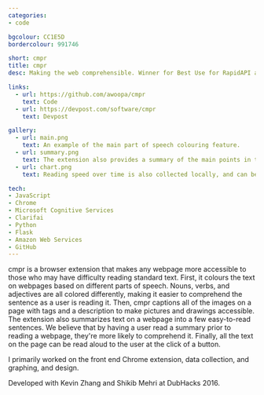 ```yaml
---
categories:
- code

bgcolour: CC1E5D
bordercolour: 991746

short: cmpr
title: cmpr
desc: Making the web comprehensible. Winner for Best Use for RapidAPI at DubHacks 2016.

links:
  - url: https://github.com/awoopa/cmpr
    text: Code
  - url: https://devpost.com/software/cmpr
    text: Devpost

gallery:
  - url: main.png
    text: An example of the main part of speech colouring feature.
  - url: summary.png
    text: The extension also provides a summary of the main points in the page.
  - url: chart.png
    text: Reading speed over time is also collected locally, and can be viewed.

tech:
- JavaScript
- Chrome
- Microsoft Cognitive Services
- Clarifai
- Python
- Flask
- Amazon Web Services
- GitHub
---
```


cmpr is a browser extension that makes any webpage more accessible to those who may have difficulty reading standard text. First, it colours the text on webpages based on different parts of speech. Nouns, verbs, and adjectives are all colored differently, making it easier to comprehend the sentence as a user is reading it. Then, cmpr captions all of the images on a page with tags and a description to make pictures and drawings accessible. The extension also summarizes text on a webpage into a few easy-to-read sentences. We believe that by having a user read a summary prior to reading a webpage, they're more likely to comprehend it. Finally, all the text on the page can be read aloud to the user at the click of a button.

I primarily worked on the front end Chrome extension, data collection, and graphing, and design.

Developed with Kevin Zhang and Shikib Mehri at DubHacks 2016.
